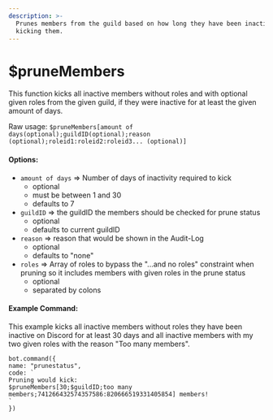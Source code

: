 ```yaml
---
description: >-
  Prunes members from the guild based on how long they have been inactive, by
  kicking them.
---
```


# $pruneMembers

This function kicks all inactive members without roles and with optional given roles from the given guild, if they were inactive for at least the given amount of days.

Raw usage: `$pruneMembers[amount of days(optional);guildID(optional);reason (optional);roleid1:roleid2:roleid3... (optional)]`

#### Options:

* `amount of days` =&gt; Number of days of inactivity required to kick 
  * optional
  * must be between 1 and 30
  * defaults to 7
* `guildID` =&gt; the guildID the members should be checked for prune status 
  * optional
  * defaults to current guildID
* `reason` =&gt; reason that would be shown in the Audit-Log 
  * optional
  * defaults to "none"
* `roles` =&gt; Array of roles to bypass the "...and no roles" constraint when pruning so it includes members with given roles in the prune status 
  * optional
  * separated by colons

#### Example Command:

This example kicks all inactive members without roles they have been inactive on Discord for at least 30 days and all inactive members with my two given roles with the reason "Too many members".

```text
bot.command({
name: "prunestatus",
code: `
Pruning would kick:
$pruneMembers[30;$guildID;too many members;741266432574357586:820666519331405854] members!
`
})
```

